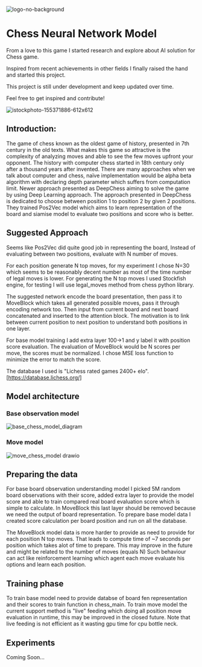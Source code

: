 ![logo-no-background](https://user-images.githubusercontent.com/28596354/191732747-5ba879a0-659b-4fc8-bacf-8198cfc2b535.png)



# Chess Neural Network Model 
From a love to this game I started research and explore about AI solution for Chess game.

Inspired from recent achievements in other fields I finally raised the hand and started this project.

This project is still under development and keep updated over time.

Feel free to get inspired and contribute! 




![istockphoto-155371886-612x612](https://user-images.githubusercontent.com/28596354/191534304-90f37dbf-5962-4806-b5e1-b7e7e18f6f8d.jpg)


## Introduction:
The game of chess known as the oldest game of history, presented in 7th century in the old texts. What makes this game so attractive is the complexity of analyzing moves and able to see the few moves upfront your opponent. 
The history with computer chess started in 18th century only after a thousand years after invented. There are many approaches when we talk about computer and chess, naïve implementation would be alpha beta algorithm with declaring depth parameter which suffers from computation limit. Newer approach presented as DeepChess aiming to solve the game by using Deep Learning approach.
The approach presented in DeepChess is dedicated to choose between position 1 to position 2 by given 2 positions. They trained Pos2Vec model which aims to learn representation of the board and siamise model to evaluate two positions and score who is better.

## Suggested Approach
Seems like Pos2Vec did quite good job in representing the board, Instead of evaluating between two positions, evaluate with N number of moves.

For each position generate N top moves, for my experiment I chose N=30 which seems to be reasonably decent number as most of the time number of legal moves is lower. For generating the N top moves I used Stockfish engine, for testing I will use legal_moves method from chess python library.

The suggested network encode the board presentation, then pass it to MoveBlock which takes all generated possible moves, pass it through encoding network too. Then input from current board and next board concatenated and inserted to the attention block. The motivation is to link between current position to next position to understand both positions in one layer.

For base model training I add extra layer 100->1 and y label it with position score evaluation.
The evaluation of MoveBlock would be N scores per move, the scores must be normalized. I chose MSE loss function to minimize the error to match the score.

The database I used is "Lichess rated games  2400+ elo". [https://database.lichess.org/] 

## Model architecture
### Base observation model 
![base_chess_model_diagram](https://user-images.githubusercontent.com/28596354/191191765-fc2e1bb3-79ae-4e45-af19-fe5020a7e0cc.png)


### Move model
![move_chess_model drawio](https://user-images.githubusercontent.com/28596354/191245081-53c76d3d-9904-4e4c-8df1-669abd54f850.png)


## Preparing the data
For base board observation understanding model I picked 5M random board observations with their score, added extra layer to provide the model score and able to 
train compared real board evaluation score which is simple to calculate.
In MoveBlock this last layer should be removed because we need the output of board representation.
To prepare base model data I created score calculation per board position and run on all the database.

The MoveBlock model data is more harder to provide as need to provide for each position N top moves.
That leads to compute time of ~7 seconds per position which takes alot of time to prepare.
This may improve in the future and might be related to the number of moves (equals N)
Such behaviour can act like reinforcement learning which agent each move evaluate his options and learn each position.

## Training phase
To train base model need to provide databse of board fen representation and their scores to train function in chess_main.
To train move model the current support method is "live" feeding which doing all position move evaluation in runtime, this may be improved in the closed future.
Note that live feeding is not efficient as it wasting gpu time for cpu bottle neck. 


## Experiments
Coming Soon...

